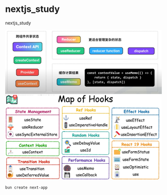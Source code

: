 # nextjs_study
nextjs_study

![img.png](readme/img1.png)
![1720189631316.jpg](readme/1720189631316.jpg)

``` 
bun create next-app
```